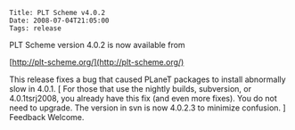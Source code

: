     Title: PLT Scheme v4.0.2
    Date: 2008-07-04T21:05:00
    Tags: release

PLT Scheme version 4.0.2 is now available from

  [http://plt-scheme.org/](http://plt-scheme.org/)

This release fixes a bug that caused PLaneT packages to install abnormally slow
in 4.0.1. [ For those that use the nightly builds, subversion, or
4.0.1tsrj2008, you already have this fix (and even more fixes). You do not need
to upgrade. The version in svn is now 4.0.2.3 to minimize confusion. ] Feedback
Welcome.
